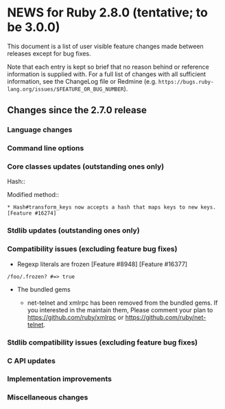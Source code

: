 # NEWS for Ruby 2.8.0 (tentative; to be 3.0.0)

This document is a list of user visible feature changes made between
releases except for bug fixes.

Note that each entry is kept so brief that no reason behind or reference
information is supplied with.  For a full list of changes with all
sufficient information, see the ChangeLog file or Redmine
(e.g. `https://bugs.ruby-lang.org/issues/$FEATURE_OR_BUG_NUMBER`).

## Changes since the 2.7.0 release

### Language changes

### Command line options

### Core classes updates (outstanding ones only)

Hash::

  Modified method::

    * Hash#transform_keys now accepts a hash that maps keys to new keys.  [Feature #16274]

### Stdlib updates (outstanding ones only)

### Compatibility issues (excluding feature bug fixes)

* Regexp literals are frozen [Feature #8948] [Feature #16377]

```
/foo/.frozen? #=> true
```

* The bundled gems

  * net-telnet and xmlrpc has been removed from the bundled gems.
    If you interested in the maintain them, Please comment your plan
    to https://github.com/ruby/xmlrpc or https://github.com/ruby/net-telnet.

### Stdlib compatibility issues (excluding feature bug fixes)

### C API updates

### Implementation improvements

### Miscellaneous changes
